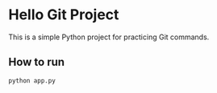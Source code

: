 # Hello Git Project

This is a simple Python project for practicing Git commands.

## How to run
```bash
python app.py
```
